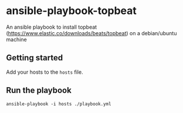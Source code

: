 # ansible-playbook-topbeat
An ansible playbook to install topbeat (https://www.elastic.co/downloads/beats/topbeat) on a debian/ubuntu machine

## Getting started
Add your hosts to the `hosts` file.

## Run the playbook
`ansible-playbook -i hosts ./playbook.yml`

